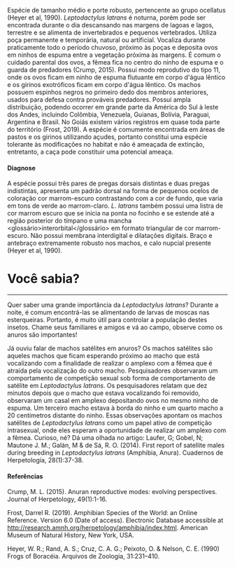 ﻿Espécie de tamanho médio e porte robusto, pertencente ao grupo ocellatus (Heyer et al, 1990). *Leptodactylus latrans* é noturna, porém pode ser encontrada durante o dia descansando nas margens de lagoas e lagos, terrestre e se alimenta de invertebrados e pequenos vertebrados. Utiliza poça permanente e temporária, natural ou artificial. Vocaliza durante praticamente todo o período chuvoso, próximo às poças e deposita ovos em ninhos de espuma entre a vegetação próxima às margens. É comum o cuidado parental dos ovos, a fêmea fica no centro do ninho de espuma e o guarda de predadores (Crump, 2015). Possui modo reprodutivo do tipo 11, onde os ovos ficam em ninho de espuma flutuante em corpo d'água <glossario>lêntico</glossario> e os <glossario>girinos exotróficos</glossario> ficam em corpo d'água lêntico. Os machos possuem espinhos negros no primeiro dedo dos membros anteriores, usados para defesa contra prováveis predadores. Possui ampla distribuição, podendo ocorrer em grande parte da América do Sul à leste dos Andes, incluindo Colômbia, Venezuela, Guianas, Bolívia, Paraguai, Argentina e Brasil. No Goiás existem vários registros em quase toda parte do território (Frost, 2019). A espécie é comumente encontrada em áreas de pastos e os girinos utilizando açudes, portanto constitui uma espécie tolerante às modificações no habitat e não é ameaçada de extinção, entretanto, a caça pode constituir uma potencial ameaça.
#### Diagnose
A espécie possui três pares de pregas dorsais distintas e duas pregas indistintas, apresenta um padrão dorsal na forma de pequenos <glossario>ocelos</glossario> de coloração cor marrom-escuro contrastando com a cor de fundo, que varia em tons de verde ao marrom-claro. *L. latrans* também possui uma listra de cor marrom escuro que se inicia na ponta no focinho e se estende até a região posterior do tímpano e uma mancha <glossário>interorbital</glossário> em formato triangular de cor marrom-escuro. Não possui membrana interdigital e dilatações digitais. Braço e antebraço extremamente robusto nos machos, e <glossario>calo nupcial</glossario> presente (Heyer et al, 1990).
<div class="col-lg-12">
  <div class="jumbotron">
    <h1 class="display-4">Você sabia?</h1>
    <hr class="my-4">
    <p><p>Quer saber uma grande importância da <em>Leptodactylus latrans</em>?
Durante a noite, é comum encontrá-las se alimentando de larvas de moscas nas esterqueiras. Portanto, é muito útil para controlar a população destes insetos. Chame seus familiares e amigos e vá ao campo, observe como os anuros são importantes!</p>
<p>Já ouviu falar de machos satélites em anuros?
Os machos satélites são aqueles machos que ficam esperando próximo ao macho que está vocalizando com a finalidade de realizar o amplexo com a fêmea que é atraída pela vocalização do outro macho. Pesquisadores observaram um comportamento de competição sexual sob forma de comportamento de satélite em <em>Leptodactylus latrans</em>. Os pesquisadores relatam que dez minutos depois que o macho que estava vocalizando foi removido, observaram um casal em amplexo depositando ovos no mesmo ninho de espuma. Um terceiro macho estava à borda do ninho e um quarto macho a 20 centímetros distante do ninho. Essas observações apontam os machos satélites de <em>Leptodactylus latrans</em> como um papel ativo de competição intrasexual, onde eles esperam a oportunidade de realizar um amplexo com a fêmea. Curioso, né? Dá uma olhada no artigo: Laufer, G; Gobel, N; Mautone J. M.; Galán, M &amp; de Sá, R. O. (2014). First report of satellite males during breeding in <em>Leptodactylus latrans</em> (Amphibia, Anura). Cuadernos de Herpetología, 28(1):37-38.</p></p>
  </div>
</div>

#### Referências
Crump, M. L. (2015). Anuran reproductive modes: evolving perspectives. Journal of Herpetology, 49(1):1-16.


Frost, Darrel R. (2019). Amphibian Species of the World: an Online Reference. Version 6.0 (Date of access). Electronic Database accessible at http://research.amnh.org/herpetology/amphibia/index.html. American Museum of Natural History, New York, USA. 


Heyer, W. R.; Rand, A. S.; Cruz, C. A. G.; Peixoto, O. & Nelson, C. E. (1990) Frogs of Boracéia. Arquivos de Zoologia, 31:231–410.